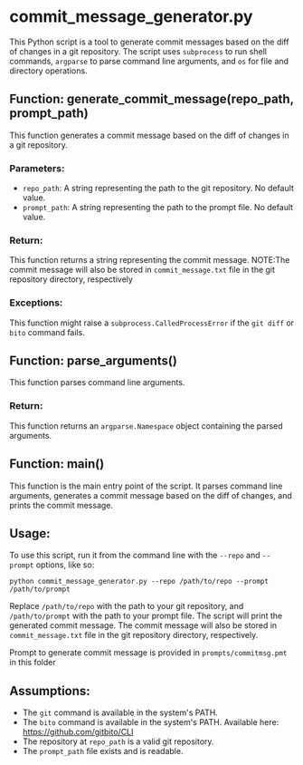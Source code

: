 # commit_message_generator.py

This Python script is a tool to generate commit messages based on the diff of changes in a git repository. The script uses `subprocess` to run shell commands, `argparse` to parse command line arguments, and `os` for file and directory operations.

## Function: generate_commit_message(repo_path, prompt_path)
This function generates a commit message based on the diff of changes in a git repository. 

### Parameters:
- `repo_path`: A string representing the path to the git repository. No default value.
- `prompt_path`: A string representing the path to the prompt file. No default value.

### Return:
This function returns a string representing the commit message.
NOTE:The commit message will also be stored in `commit_message.txt` file in the git repository directory, respectively

### Exceptions:
This function might raise a `subprocess.CalledProcessError` if the `git diff` or `bito` command fails.

## Function: parse_arguments()
This function parses command line arguments.

### Return:
This function returns an `argparse.Namespace` object containing the parsed arguments.

## Function: main()
This function is the main entry point of the script. It parses command line arguments, generates a commit message based on the diff of changes, and prints the commit message.

## Usage:
To use this script, run it from the command line with the `--repo` and `--prompt` options, like so:

```
python commit_message_generator.py --repo /path/to/repo --prompt /path/to/prompt
```

Replace `/path/to/repo` with the path to your git repository, and `/path/to/prompt` with the path to your prompt file. The script will print the generated commit message. The commit message will also be stored in `commit_message.txt` file in the git repository directory, respectively.

Prompt to generate commit message is provided in `prompts/commitmsg.pmt` in this folder

## Assumptions:
- The `git` command is available in the system's PATH.
- The `bito` command is available in the system's PATH. Available here: https://github.com/gitbito/CLI
- The repository at `repo_path` is a valid git repository.
- The `prompt_path` file exists and is readable.

